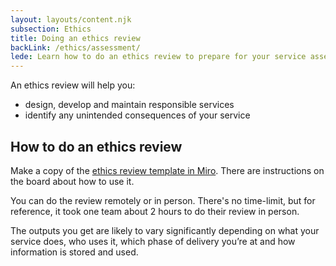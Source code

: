 ```yaml
---
layout: layouts/content.njk
subsection: Ethics
title: Doing an ethics review
backLink: /ethics/assessment/
lede: Learn how to do an ethics review to prepare for your service assessment.
---
```


An ethics review will help you:

- design, develop and maintain responsible services
- identify any unintended consequences of your service

## How to do an ethics review

Make a copy of the [ethics review template in Miro](https://miro.com/app/board/uXjVPlD7OmE=/?userEmail=laura.parker6@digital.justice.gov.uk&track=true&utm_source=notification&utm_medium=email&utm_campaign=add-to-board&utm_content=go-to-board). There are instructions on the board about how to use it.

You can do the review remotely or in person. There's no time-limit, but for reference, it took one team about 2 hours to do their review in person.

The outputs you get are likely to vary significantly depending on what your service does, who uses it, which phase of delivery you’re at and how information is stored and used.